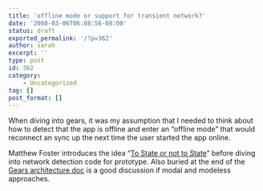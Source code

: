 ```yaml
---
title: 'offline mode or support for transient network?'
date: '2008-03-06T06:08:56-08:00'
status: draft
exported_permalink: '/?p=362'
author: sarah
excerpt: ''
type: post
id: 362
category:
    - Uncategorized
tag: []
post_format: []
---
```

When diving into gears, it was my assumption that I needed to think about how to detect that the app is offline and enter an “offline mode” that would reconnect an sync up the next time the user started the app online.

Matthew Foster introduces the idea “[To State or not to State](http://positionabsolute.net/blog/2007/09/google-gears-offline-detection.php)” before diving into network detection code for prototype. Also buried at the end of the [Gears architecture doc](http://code.google.com/apis/gears/architecture.html) is a good discussion if modal and modeless approaches.
